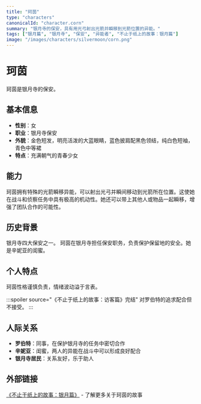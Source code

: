 ```yaml
---
title: "珂茵"
type: "characters"
canonicalId: "character.corn"
summary: "银月寺的保安，具有用光弓射出光箭并瞬移到光箭位置的异能。"
tags: ["银月篇", "银月寺", "保安", "异能者", "不止于纸上的故事：银月篇"]
image: "/images/characters/silvermoon/corn.png"
---
```


# 珂茵

珂茵是银月寺的保安。

## 基本信息

- **性别**：女
- **职业**：银月寺保安
- **外貌**：金色短发，明亮活泼的大蓝眼睛，蓝色披肩配黑色领结，纯白色短袖，青色中等裙
- **特点**：充满朝气的青春少女

## 能力

珂茵拥有特殊的光箭瞬移异能，可以射出光弓并瞬间移动到光箭所在位置。这使她在战斗和侦察任务中具有极高的机动性。她还可以带上其他人或物品一起瞬移，增强了团队合作的可能性。

## 历史背景

银月寺四大保安之一。
珂茵在银月寺担任保安职务，负责保护保留地的安全。她是辛妮亚的闺蜜。

## 个人特点

珂茵性格谨慎负责，情绪波动溢于言表。

:::spoiler source="《不止于纸上的故事：访客篇》完结"
对罗伯特的追求配合但不接受。
:::


## 人际关系

- **罗伯特**：同事，在保护银月寺的任务中密切合作
- **辛妮亚**：闺蜜，两人的异能在战斗中可以形成良好配合
- **银月寺居民**：关系友好，乐于助人

## 外部链接

[《不止于纸上的故事：银月篇》](https://tobenot.itch.io/beyond-books) - 了解更多关于珂茵的故事
